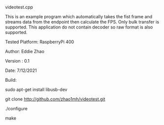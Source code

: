 videotest.cpp

This is an example program which automatically takes the fist frame and streams data from the endpoint then calculate the FPS. Only bulk transfer is supported. This application do not contain decoder so raw format is also supported.

Tested Platform: RaspberryPi 400

Author:   Eddie Zhao

Version : 0.1

Date:     7/12/2021

Build:

sudo apt-get install libusb-dev

git clone http://github.com/zhao1mh/videotest.git

./configure

make


